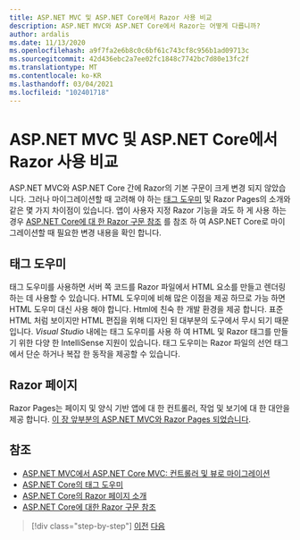 ```yaml
---
title: ASP.NET MVC 및 ASP.NET Core에서 Razor 사용 비교
description: ASP.NET MVC와 ASP.NET Core에서 Razor는 어떻게 다릅니까?
author: ardalis
ms.date: 11/13/2020
ms.openlocfilehash: a9f7fa2e6b8c0c6bf61c743cf8c956b1ad09713c
ms.sourcegitcommit: 42d436ebc2a7ee02fc1848c7742bc7d80e13fc2f
ms.translationtype: MT
ms.contentlocale: ko-KR
ms.lasthandoff: 03/04/2021
ms.locfileid: "102401718"
---
```

# <a name="compare-razor-usage-in-aspnet-mvc-and-aspnet-core"></a>ASP.NET MVC 및 ASP.NET Core에서 Razor 사용 비교

ASP.NET MVC와 ASP.NET Core 간에 Razor의 기본 구문이 크게 변경 되지 않았습니다. 그러나 마이그레이션할 때 고려해 야 하는 [태그 도우미](/aspnet/core/mvc/views/tag-helpers/intro) 및 Razor Pages의 소개와 같은 몇 가지 차이점이 있습니다. 앱이 사용자 지정 Razor 기능을 과도 하 게 사용 하는 경우 [ASP.NET Core에 대 한 Razor 구문 참조](/aspnet/core/razor-pages) 를 참조 하 여 ASP.NET Core로 마이그레이션할 때 필요한 변경 내용을 확인 합니다.

## <a name="tag-helpers"></a>태그 도우미

태그 도우미를 사용하면 서버 쪽 코드를 Razor 파일에서 HTML 요소를 만들고 렌더링하는 데 사용할 수 있습니다. HTML 도우미에 비해 많은 이점을 제공 하므로 가능 하면 HTML 도우미 대신 사용 해야 합니다. Html에 친숙 한 개발 환경을 제공 합니다. 표준 HTML 처럼 보이지만 HTML 편집을 위해 디자인 된 대부분의 도구에서 무시 되기 때문입니다. _Visual Studio_ 내에는 태그 도우미를 사용 하 여 HTML 및 Razor 태그를 만들기 위한 다양 한 IntelliSense 지원이 있습니다. 태그 도우미는 Razor 파일의 선언 태그에서 단순 하거나 복잡 한 동작을 제공할 수 있습니다.

## <a name="razor-pages"></a>Razor 페이지

Razor Pages는 페이지 및 양식 기반 앱에 대 한 컨트롤러, 작업 및 보기에 대 한 대안을 제공 합니다. [이 장 앞부분의 ASP.NET MVC와 Razor Pages 되었습니다](./comparing-razor-pages-aspnet-mvc.md).

## <a name="references"></a>참조

- [ASP.NET MVC에서 ASP.NET Core MVC: 컨트롤러 및 뷰로 마이그레이션](/aspnet/core/migration/mvc#migrate-controllers-and-views)
- [ASP.NET Core의 태그 도우미](/aspnet/core/mvc/views/tag-helpers/intro)
- [ASP.NET Core의 Razor 페이지 소개](/aspnet/core/razor-pages)
- [ASP.NET Core에 대한 Razor 구문 참조](/aspnet/core/razor-pages)

>[!div class="step-by-step"]
>[이전](controller-differences.md)
>[다음](signalr-differences.md)
